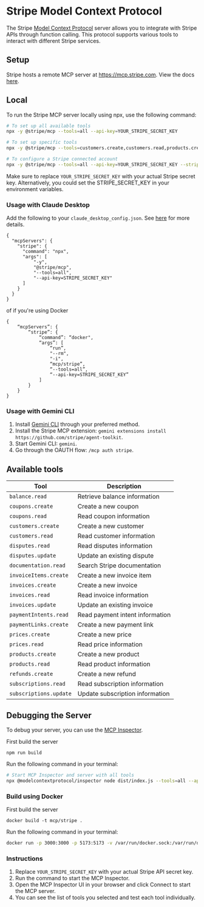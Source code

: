 # Stripe Model Context Protocol

The Stripe [Model Context Protocol](https://modelcontextprotocol.com/) server allows you to integrate with Stripe APIs through function calling. This protocol supports various tools to interact with different Stripe services.

## Setup

Stripe hosts a remote MCP server at https://mcp.stripe.com. View the docs [here](https://docs.stripe.com/mcp).

## Local

To run the Stripe MCP server locally using npx, use the following command:

```bash
# To set up all available tools
npx -y @stripe/mcp --tools=all --api-key=YOUR_STRIPE_SECRET_KEY

# To set up specific tools
npx -y @stripe/mcp --tools=customers.create,customers.read,products.create --api-key=YOUR_STRIPE_SECRET_KEY

# To configure a Stripe connected account
npx -y @stripe/mcp --tools=all --api-key=YOUR_STRIPE_SECRET_KEY --stripe-account=CONNECTED_ACCOUNT_ID
```

Make sure to replace `YOUR_STRIPE_SECRET_KEY` with your actual Stripe secret key. Alternatively, you could set the STRIPE_SECRET_KEY in your environment variables.

### Usage with Claude Desktop

Add the following to your `claude_desktop_config.json`. See [here](https://modelcontextprotocol.io/quickstart/user) for more details.

```
{
  "mcpServers": {
    "stripe": {
      "command": "npx",
      "args": [
          "-y",
          "@stripe/mcp",
          "--tools=all",
          "--api-key=STRIPE_SECRET_KEY"
      ]
    }
  }
}
```

of if you're using Docker

```
{
    “mcpServers”: {
        “stripe”: {
            “command”: “docker",
            “args”: [
                “run”,
                "--rm",
                "-i",
                “mcp/stripe”,
                “--tools=all”,
                “--api-key=STRIPE_SECRET_KEY”
            ]
        }
    }
}

```

### Usage with Gemini CLI

1. Install [Gemini CLI](https://google-gemini.github.io/gemini-cli/#-installation) through your preferred method.
2. Install the Stripe MCP extension: `gemini extensions install https://github.com/stripe/agent-toolkit`.
3. Start Gemini CLI: `gemini`.
4. Go through the OAUTH flow: `/mcp auth stripe`.

## Available tools

| Tool                   | Description                     |
| ---------------------- | ------------------------------- |
| `balance.read`         | Retrieve balance information    |
| `coupons.create`       | Create a new coupon             |
| `coupons.read`         | Read coupon information         |
| `customers.create`     | Create a new customer           |
| `customers.read`       | Read customer information       |
| `disputes.read`        | Read disputes information       |
| `disputes.update`      | Update an existing dispute      |
| `documentation.read`   | Search Stripe documentation     |
| `invoiceItems.create`  | Create a new invoice item       |
| `invoices.create`      | Create a new invoice            |
| `invoices.read`        | Read invoice information        |
| `invoices.update`      | Update an existing invoice      |
| `paymentIntents.read`  | Read payment intent information |
| `paymentLinks.create`  | Create a new payment link       |
| `prices.create`        | Create a new price              |
| `prices.read`          | Read price information          |
| `products.create`      | Create a new product            |
| `products.read`        | Read product information        |
| `refunds.create`       | Create a new refund             |
| `subscriptions.read`   | Read subscription information   |
| `subscriptions.update` | Update subscription information |

## Debugging the Server

To debug your server, you can use the [MCP Inspector](https://modelcontextprotocol.io/docs/tools/inspector).

First build the server

```
npm run build
```

Run the following command in your terminal:

```bash
# Start MCP Inspector and server with all tools
npx @modelcontextprotocol/inspector node dist/index.js --tools=all --api-key=YOUR_STRIPE_SECRET_KEY
```

### Build using Docker

First build the server

```
docker build -t mcp/stripe .
```

Run the following command in your terminal:

```bash
docker run -p 3000:3000 -p 5173:5173 -v /var/run/docker.sock:/var/run/docker.sock mcp/inspector docker run --rm -i mcp/stripe --tools=all --api-key=YOUR_STRIPE_SECRET_KEY

```

### Instructions

1. Replace `YOUR_STRIPE_SECRET_KEY` with your actual Stripe API secret key.
2. Run the command to start the MCP Inspector.
3. Open the MCP Inspector UI in your browser and click Connect to start the MCP server.
4. You can see the list of tools you selected and test each tool individually.
